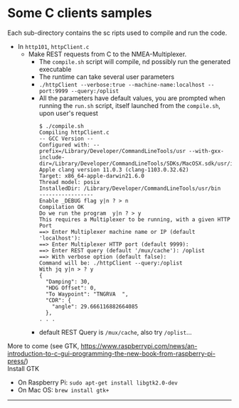 # Some C clients samples
Each sub-directory contains the sc ripts used to compile and run the code.

- In `http101`, `httpClient.c`
  - Make REST requests from C to the NMEA-Multiplexer.
    - The `compile.sh` script will compile, nd possibly run the generated executable
    - The runtime can take several user parameters
    - `./httpClient --verbose:true --machine-name:localhost --port:9999 --query:/oplist`
    - All the parameters have default values, you are prompted when running the `run.sh` script, itself launched from the `compile.sh`, upon user's request  
      ```text
      $ ./compile.sh 
      Compiling httpClient.c
      -- GCC Version --
      Configured with: --prefix=/Library/Developer/CommandLineTools/usr --with-gxx-include-dir=/Library/Developer/CommandLineTools/SDKs/MacOSX.sdk/usr/include/c++/4.2.1
      Apple clang version 11.0.3 (clang-1103.0.32.62)
      Target: x86_64-apple-darwin21.6.0
      Thread model: posix
      InstalledDir: /Library/Developer/CommandLineTools/usr/bin
      -----------------
      Enable _DEBUG flag y|n ? > n
      Compilation OK
      Do we run the program  y|n ? > y
      This requires a Multiplexer to be running, with a given HTTP Port
      ==> Enter Multiplexer machine name or IP (default 'localhost'):
      ==> Enter Multiplexer HTTP port (default 9999):
      ==> Enter REST query (default '/mux/cache'): /oplist
      ==> With verbose option (default false):
      Command will be: ./httpClient --query:/oplist
      With jq y|n > ? y
      {
        "Damping": 30,
        "HDG Offset": 0,
        "To Waypoint": "TNGRVA  ",
        "CDR": {
          "angle": 29.666116882664085
        },
      . . .
      ```
    - default REST Query is `/mux/cache`, also try `/oplist`...

More to come (see GTK, <https://www.raspberrypi.com/news/an-introduction-to-c-gui-programming-the-new-book-from-raspberry-pi-press/>)  
Install GTK
- On Raspberry Pi: `sudo apt-get install libgtk2.0-dev`
- On Mac OS: `brew install gtk+`

--- 

